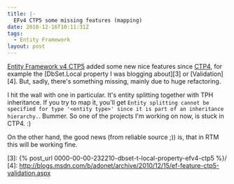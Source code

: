 ```yaml
---
title: |-
  EFv4 CTP5 some missing features (mapping)
date: 2010-12-16T10:11:31Z
tags:
  - Entity Framework
layout: post
---
```

[Entity Framework v4 CTP5][1] added some new nice features since [CTP4][2], for example the [DbSet<T>.Local property I was blogging about][3] or [Validation][4]. But, sadly, there's something missing, mainly due to huge refactoring.

I hit the wall with one in particular. It's entity splitting together with TPH inheritance. If you try to map it, you'll get `Entity splitting cannot be specified for type '<entity type>' since it is part of an inheritance hierarchy.`. Bummer. So one of the projects I'm working on now, is stuck in CTP4. :)

On the other hand, the good news (from reliable source ;)) is, that in RTM this will be working fine.

[1]: http://www.microsoft.com/downloads/en/details.aspx?FamilyID=35adb688-f8a7-4d28-86b1-b6235385389d
[2]: http://www.microsoft.com/downloads/en/details.aspx?FamilyID=4e094902-aeff-4ee2-a12d-5881d4b0dd3e
[3]: {% post_url 0000-00-00-232210-dbset-t-local-property-efv4-ctp5 %}/
[4]: http://blogs.msdn.com/b/adonet/archive/2010/12/15/ef-feature-ctp5-validation.aspx